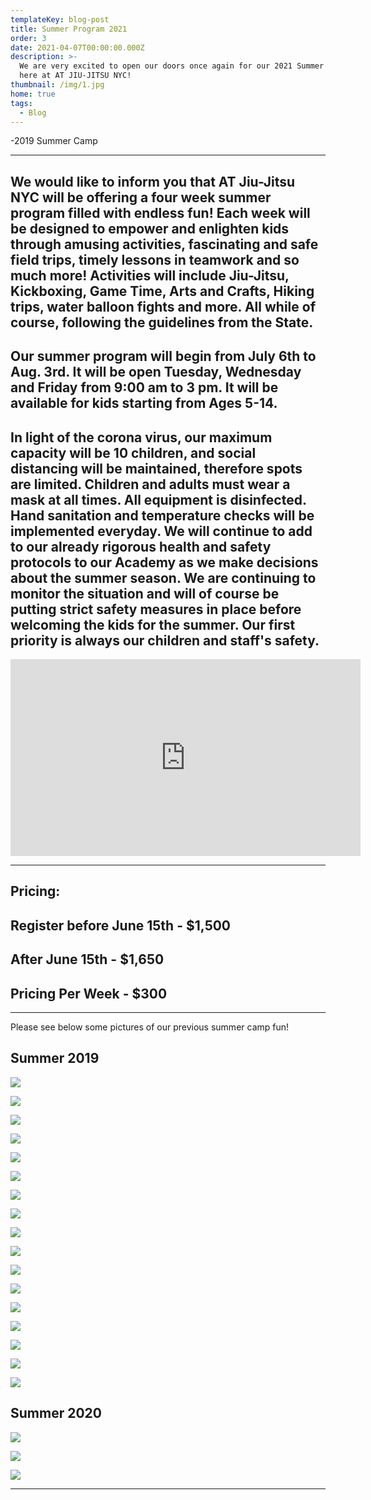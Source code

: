 ```yaml
---
templateKey: blog-post
title: Summer Program 2021
order: 3
date: 2021-04-07T00:00:00.000Z
description: >-
  We are very excited to open our doors once again for our 2021 Summer Program
  here at AT JIU-JITSU NYC! 
thumbnail: /img/1.jpg
home: true
tags:
  - Blog
---
```

\-2019 Summer Camp

- - -

## We would like to inform you that AT Jiu-Jitsu NYC will be offering a four week summer program filled with endless fun! Each week will be designed to empower and enlighten kids through amusing activities, fascinating and safe field trips, timely lessons in teamwork and so much more! Activities will include Jiu-Jitsu, Kickboxing, Game Time, Arts and Crafts, Hiking trips, water balloon fights and more. All while of course, following the guidelines from the State.

## **Our summer program will begin from July 6th to Aug. 3rd. It will be open Tuesday, Wednesday and Friday from 9:00 am to 3 pm. It will be available for kids starting from Ages 5-14.**

## **In light of the corona virus, our maximum capacity will be 10 children, and social distancing will be maintained, therefore spots are limited. Children and adults must wear a mask at all times. All equipment is disinfected. Hand sanitation and temperature checks will be implemented everyday. We will continue to add to our already rigorous health and safety protocols to our Academy as we make decisions about the summer season. We are continuing to monitor the situation and will of course be putting strict safety measures in place before welcoming the kids for the summer.**  **Our first priority is always our children and staff's safety.**

<iframe width="560" height="315" src="https://www.youtube.com/embed/Q7Vyr-vlrq4" title="YouTube video player" frameborder="0" allow="accelerometer; autoplay; clipboard-write; encrypted-media; gyroscope; picture-in-picture" allowfullscreen></iframe>

- - -

## **Pricing:**

## **Register before June 15th - $1,500**

## **After June 15th - $1,650**

## **Pricing Per Week - $300**

- - -

Please see below some pictures of our previous summer camp fun! 

## **Summer 2019**

![](/img/dsc03545.jpg)

![](/img/img_7284.jpg)

![](/img/6.jpg)

![](/img/11.jpg)

![](/img/5.jpg)

![](/img/img_7332.jpg)

![](/img/img_7412.jpg)

![](/img/10.jpg)

![](/img/dsc03249.jpg)

![](/img/7.jpg)

![](/img/dsc03300-1-.jpg)

![](/img/13.jpg)

![](/img/img_7331.jpg)

![](/img/4.jpg)

![](/img/img_7395.jpg)

![](/img/9.jpg)

![](/img/dsc03295-1-.jpg)

## **Summer 2020**

![](/img/img_1831.jpg)

![](/img/videocapture_20200818-191038.jpg)

![](/img/img_1861.jpg)

- - -
